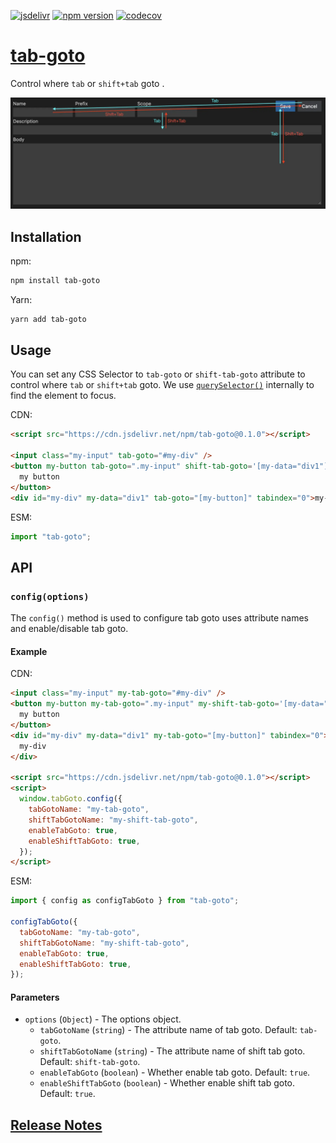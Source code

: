 [![jsdelivr][jsdelivr-badge]][jsdelivr-link]
[![npm version][fury-badge]][fury-link]
[![codecov][codecov-badge]][codecov-link]

# [tab-goto][tab-goto]

Control where `tab` or `shift+tab` goto .

![tab-goto](images/tab-goto.webp)

## Installation

npm:

```sh
npm install tab-goto
```

Yarn:

```sh
yarn add tab-goto
```

## Usage

You can set any CSS Selector to `tab-goto` or `shift-tab-goto` attribute to control where `tab` or `shift+tab` goto. We use [`querySelector()`](https://developer.mozilla.org/en-US/docs/Web/API/Document/querySelector) internally to find the element to focus.

CDN:

```html
<script src="https://cdn.jsdelivr.net/npm/tab-goto@0.1.0"></script>

<input class="my-input" tab-goto="#my-div" />
<button my-button tab-goto=".my-input" shift-tab-goto='[my-data="div1"]'>
  my button
</button>
<div id="my-div" my-data="div1" tab-goto="[my-button]" tabindex="0">my-div</div>
```

ESM:

```js
import "tab-goto";
```

## API

### `config(options)`

The `config()` method is used to configure tab goto uses attribute names and enable/disable tab goto.

#### Example

CDN:

```html
<input class="my-input" my-tab-goto="#my-div" />
<button my-button my-tab-goto=".my-input" my-shift-tab-goto='[my-data="div1"]'>
  my button
</button>
<div id="my-div" my-data="div1" my-tab-goto="[my-button]" tabindex="0">
  my-div
</div>

<script src="https://cdn.jsdelivr.net/npm/tab-goto@0.1.0"></script>
<script>
  window.tabGoto.config({
    tabGotoName: "my-tab-goto",
    shiftTabGotoName: "my-shift-tab-goto",
    enableTabGoto: true,
    enableShiftTabGoto: true,
  });
</script>
```

ESM:

```js
import { config as configTabGoto } from "tab-goto";

configTabGoto({
  tabGotoName: "my-tab-goto",
  shiftTabGotoName: "my-shift-tab-goto",
  enableTabGoto: true,
  enableShiftTabGoto: true,
});
```

#### Parameters

- `options` (`Object`) - The options object.
  - `tabGotoName` (`string`) - The attribute name of tab goto. Default: `tab-goto`.
  - `shiftTabGotoName` (`string`) - The attribute name of shift tab goto. Default: `shift-tab-goto`.
  - `enableTabGoto` (`boolean`) - Whether enable tab goto. Default: `true`.
  - `enableShiftTabGoto` (`boolean`) - Whether enable shift tab goto. Default: `true`.

## [Release Notes](./CHANGELOG.md)

<!-- Definitions -->

[tab-goto]: https://zjffun.github.io/tab-goto/
[fury-link]: https://badge.fury.io/js/tab-goto
[fury-badge]: https://badge.fury.io/js/tab-goto.svg
[jsdelivr-link]: https://www.jsdelivr.com/package/npm/tab-goto
[jsdelivr-badge]: https://data.jsdelivr.com/v1/package/npm/tab-goto/badge
[codecov-badge]: https://codecov.io/gh/zjffun/tab-goto/branch/main/graph/badge.svg
[codecov-link]: https://codecov.io/gh/zjffun/tab-goto
